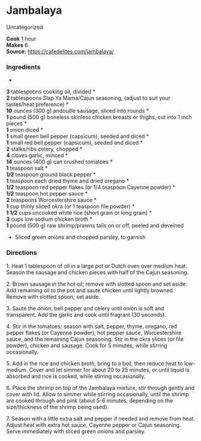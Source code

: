 ﻿

#  Jambalaya

Uncategorized

  
**Cook** 1 hour  
**Makes** 6  
**Source:** <https://cafedelites.com/jambalaya/>

###  Ingredients

  *  
**3** tablespoons cooking oil, divided
  *   
**2** tablespoons Slap Ya Mama/Cajun seasoning, (adjust to suit your tastes/heat preference)
  *   
**10** ounces (300 g) andouille sausage, sliced into rounds
  *   
**1** pound (500 g) boneless skinless chicken breasts or thighs, cut into 1 inch pieces
  *   
**1** onion diced
  *   
**1** small green bell pepper (capsicum), seeded and diced
  *   
**1** small red bell pepper (capsicum), seeded and diced
  *   
**2** stalks/ribs celery, chopped
  *   
**4** cloves garlic, minced
  *   
**14** ounces (400 g) can crushed tomatoes
  *   
**1** teaspoon salt
  *   
**1/2** teaspoon ground black pepper
  *   
**1** teaspoon each dried thyme and dried oregano
  *   
**1/2** teaspoon red pepper flakes (or 1/4 teaspoon Cayenne powder)
  *   
**1/2** teaspoon hot pepper sauce
  *   
**2** teaspoons Worcestershire sauce
  *   
**1** cup thinly sliced okra (or 1 teaspoon file powder)
  *   
**1 1/2** cups uncooked white rice (short grain or long grain)
  *   
**3** cups low sodium chicken broth
  *   
**1** pound (500 g) raw shrimp/prawns tails on or off, peeled and deveined
  * Sliced green onions and chopped parsley, to garnish

###  Directions

1\. Heat 1 tablespoon of oil in a large pot or Dutch oven over medium heat.
Season the sausage and chicken pieces with half of the Cajun seasoning.

2\. Brown sausage in the hot oil; remove with slotted spoon and set aside. Add
remaining oil to the pot and sauté chicken until lightly browned. Remove with
slotted spoon; set aside.

3\. Sauté the onion, bell pepper and celery until onion is soft and
transparent. Add the garlic and cook until fragrant (30 seconds).

4\. Stir in the tomatoes; season with salt, pepper, thyme, oregano, red pepper
flakes (or Cayenne powder), hot pepper sauce, Worcestershire sauce, and the
remaining Cajun seasoning. Stir in the okra slices (or file powder), chicken
and sausage. Cook for 5 minutes, while stirring occasionally.

5\. Add in the rice and chicken broth, bring to a boil, then reduce heat to
low-medium. Cover and let simmer for about 20 to 25 minutes, or until liquid
is absorbed and rice is cooked, while stirring occasionally.

6\. Place the shrimp on top of the Jambalaya mixture, stir through gently and
cover with lid. Allow to simmer while stirring occasionally, until the shrimp
are cooked through and pink (about 5-6 minutes, depending on the
size/thickness of the shrimp being used).

7\. Season with a little extra salt and pepper if needed and remove from heat.
Adjust heat with extra hot sauce, Cayenne pepper or Cajun seasoning. Serve
immediately with sliced green onions and parsley.

